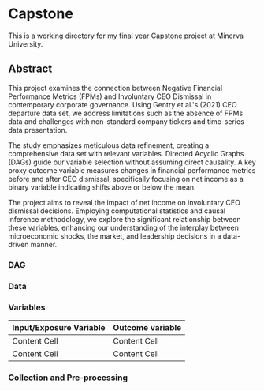 # Capstone

This is a working directory for my final year Capstone project at Minerva University.

## Abstract
This project examines the connection between Negative Financial Performance Metrics (FPMs) and Involuntary CEO Dismissal in contemporary corporate governance. Using Gentry et al.'s (2021) CEO departure data set, we address limitations such as the absence of FPMs data and challenges with non-standard company tickers and time-series data presentation.

The study emphasizes meticulous data refinement, creating a comprehensive data set with relevant variables. Directed Acyclic Graphs (DAGs) guide our variable selection without assuming direct causality. A key proxy outcome variable measures changes in financial performance metrics before and after CEO dismissal, specifically focusing on net income as a binary variable indicating shifts above or below the mean.

The project aims to reveal the impact of net income on involuntary CEO dismissal decisions. Employing computational statistics and causal inference methodology, we explore the significant relationship between these variables, enhancing our understanding of the interplay between microeconomic shocks, the market, and leadership decisions in a data-driven manner.

### DAG



### Data 

### Variables
| Input/Exposure Variable  | Outcome variable |
| ------------- | ------------- |
| Content Cell  | Content Cell  |
| Content Cell  | Content Cell  |


### Collection and Pre-processing
